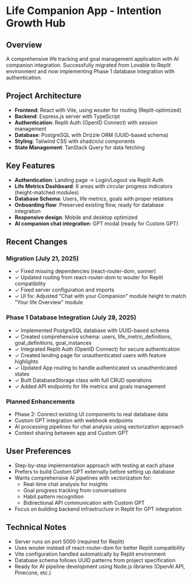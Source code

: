 # Life Companion App - Intention Growth Hub

## Overview
A comprehensive life tracking and goal management application with AI companion integration. Successfully migrated from Lovable to Replit environment and now implementing Phase 1 database integration with authentication.

## Project Architecture
- **Frontend**: React with Vite, using wouter for routing (Replit-optimized)
- **Backend**: Express.js server with TypeScript
- **Authentication**: Replit Auth (OpenID Connect) with session management
- **Database**: PostgreSQL with Drizzle ORM (UUID-based schema)
- **Styling**: Tailwind CSS with shadcn/ui components
- **State Management**: TanStack Query for data fetching

## Key Features
- **Authentication**: Landing page → Login/Logout via Replit Auth
- **Life Metrics Dashboard**: 6 areas with circular progress indicators (height-matched modules)
- **Database Schema**: Users, life metrics, goals with proper relations
- **Onboarding flow**: Preserved existing flow, ready for database integration
- **Responsive design**: Mobile and desktop optimized
- **AI companion chat integration**: GPT modal (ready for Custom GPT)

## Recent Changes

### Migration (July 21, 2025)
- ✓ Fixed missing dependencies (react-router-dom, sonner)
- ✓ Updated routing from react-router-dom to wouter for Replit compatibility
- ✓ Fixed server configuration and imports
- ✓ UI fix: Adjusted "Chat with your Companion" module height to match "Your life Overview" module

### Phase 1 Database Integration (July 28, 2025)
- ✓ Implemented PostgreSQL database with UUID-based schema
- ✓ Created comprehensive schema: users, life_metric_definitions, goal_definitions, goal_instances
- ✓ Integrated Replit Auth (OpenID Connect) for secure authentication
- ✓ Created landing page for unauthenticated users with feature highlights
- ✓ Updated App routing to handle authenticated vs unauthenticated states
- ✓ Built DatabaseStorage class with full CRUD operations
- ✓ Added API endpoints for life metrics and goals management

### Planned Enhancements
- Phase 2: Connect existing UI components to real database data
- Custom GPT integration with webhook endpoints
- AI processing pipelines for chat analysis using vectorization approach
- Context sharing between app and Custom GPT

## User Preferences
- Step-by-step implementation approach with testing at each phase
- Prefers to build Custom GPT externally before setting up database
- Wants comprehensive AI pipelines with vectorization for:
  - Real-time chat analysis for insights
  - Goal progress tracking from conversations
  - Habit pattern recognition
  - Bidirectional API communication with Custom GPT
- Focus on building backend infrastructure in Replit for GPT integration

## Technical Notes
- Server runs on port 5000 (required for Replit)
- Uses wouter instead of react-router-dom for better Replit compatibility
- Vite configuration handled automatically by Replit environment
- Database schema follows UUID patterns from project specification
- Ready for AI pipeline development using Node.js libraries (OpenAI API, Pinecone, etc.)